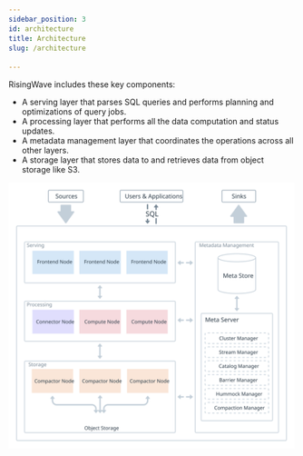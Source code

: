 ```yaml
---
sidebar_position: 3
id: architecture
title: Architecture
slug: /architecture

---
```



RisingWave includes these key components:

* A serving layer that parses SQL queries and performs planning and optimizations of query jobs.
* A processing layer that performs all the data computation and status updates.
* A metadata management layer that coordinates the operations across all other layers.
* A storage layer that stores data to and retrieves data from object storage like S3.

![RisingWave Architecture](./images/architechture.svg)